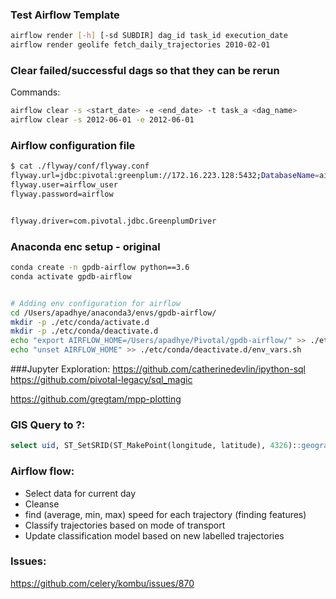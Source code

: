 ### Test Airflow Template
```bash
airflow render [-h] [-sd SUBDIR] dag_id task_id execution_date
airflow render geolife fetch_daily_trajectories 2010-02-01
```

### Clear failed/successful dags so that they can be rerun
Commands:
```bash
airflow clear -s <start_date> -e <end_date> -t task_a <dag_name>
airflow clear -s 2012-06-01 -e 2012-06-01
```

### Airflow configuration file
```bash
$ cat ./flyway/conf/flyway.conf
flyway.url=jdbc:pivotal:greenplum://172.16.223.128:5432;DatabaseName=airflow_test;
flyway.user=airflow_user
flyway.password=airflow


flyway.driver=com.pivotal.jdbc.GreenplumDriver
```


### Anaconda enc setup - original
```bash
conda create -n gpdb-airflow python==3.6
conda activate gpdb-airflow


# Adding env configuration for airflow
cd /Users/apadhye/anaconda3/envs/gpdb-airflow/
mkdir -p ./etc/conda/activate.d
mkdir -p ./etc/conda/deactivate.d
echo "export AIRFLOW_HOME=/Users/apadhye/Pivotal/gpdb-airflow/" >> ./etc/conda/activate.d/env_vars.sh
echo "unset AIRFLOW_HOME" >> ./etc/conda/deactivate.d/env_vars.sh
```


###Jupyter Exploration:
https://github.com/catherinedevlin/ipython-sql
https://github.com/pivotal-legacy/sql_magic

https://github.com/gregtam/mpp-plotting


### GIS Query to ?:
```sql
select uid, ST_SetSRID(ST_MakePoint(longitude, latitude), 4326)::geography from geolife_time_sorted limit 10;
```


### Airflow flow:

* Select data for current day
* Cleanse
* find (average, min, max) speed for each trajectory (finding features)
* Classify trajectories based on mode of transport
* Update classification model based on new labelled trajectories






### Issues:

https://github.com/celery/kombu/issues/870




